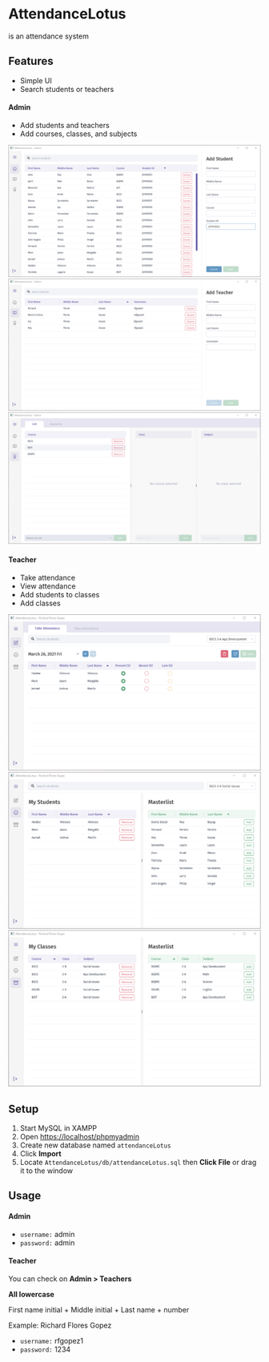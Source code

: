 # AttendanceLotus
is an attendance system
## Features
- Simple UI
- Search students or teachers
#### Admin
- Add students and teachers
- Add courses, classes, and subjects

![Admin user - Students](readme-assets/admin/admin_students.png)
![Admin user - Teachers](readme-assets/admin/admin_teachers.png)
![Admin user - Curriculums](readme-assets/admin/admin_curriculums.png)

#### Teacher
- Take attendance
- View attendance
- Add students to classes
- Add classes

![Teacher user - Attendance](readme-assets/teacher/teacher_attendance.png)
![Teacher user - Students](readme-assets/teacher/teacher_students.png)
![Teacher user - Classes](readme-assets/teacher/teacher_classes.png)
## Setup
1. Start MySQL in XAMPP
2. Open <https://localhost/phpmyadmin>
3. Create new database named `attendanceLotus`
4. Click **Import**
5. Locate `AttendanceLotus/db/attendanceLotus.sql` then **Click File** or drag it to the window 
## Usage
#### Admin
- `username:` admin
- `password:` admin
#### Teacher
You can check on **Admin > Teachers**

**All lowercase**

First name initial + Middle initial + Last name + number

Example: Richard Flores Gopez
- `username:` rfgopez1
- `password:` 1234
